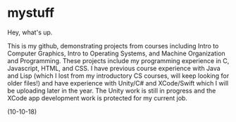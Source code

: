 # mystuff

Hey, what's up.  

This is my github, demonstrating projects from courses including Intro to Computer Graphics, Intro to Operating Systems, and Machine Organization and Programming. These projects include my programming experience in C, Javascript, HTML, and CSS.  I have previous course experience with Java and Lisp (which I lost from my introductory CS courses, will keep looking for older files!) and have experience with Unity/C# and XCode/Swift which I will be uploading later in the year.  The Unity work is still in progress and the XCode app development work is protected for my current job.

(10-10-18)
